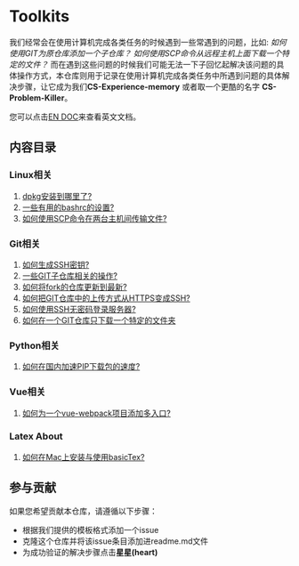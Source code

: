 # Toolkits

我们经常会在使用计算机完成各类任务的时候遇到一些常遇到的问题，比如: *如何使用GIT为原仓库添加一个子仓库？* *如何使用SCP命令从远程主机上面下载一个特定的文件？* 而在遇到这些问题的时候我们可能无法一下子回忆起解决该问题的具体操作方式，本仓库则用于记录在使用计算机完成各类任务中所遇到问题的具体解决步骤，让它成为我们**CS-Experience-memory** 或者取一个更酷的名字 **CS-Problem-Killer**。

您可以点击[EN DOC](./readme.md)来查看英文文档。

## 内容目录

### Linux相关

1. [dpkg安装到哪里了?](https://github.com/niudong1001/toolkits/issues/1)
2. [一些有用的bashrc的设置?](https://github.com/niudong1001/toolkits/issues/2)
3. [如何使用SCP命令在两台主机间传输文件?](https://github.com/niudong1001/toolkits/issues/7)

### Git相关

1. [如何生成SSH密钥?](https://github.com/niudong1001/toolkits/issues/6)
2. [一些GIT子仓库相关的操作?](https://github.com/niudong1001/toolkits/issues/4)
3. [如何将fork的仓库更新到最新?](https://github.com/niudong1001/toolkits/issues/5)
4. [如何把GIT仓库中的上传方式从HTTPS变成SSH?](https://github.com/niudong1001/toolkits/issues/3)
5. [如何使用SSH无密码登录服务器?](https://github.com/niudong1001/toolkits/issues/9)
6. [如何在一个GIT仓库只下载一个特定的文件夹](https://github.com/niudong1001/toolkits/issues/11)

### Python相关

1. [如何在国内加速PIP下载包的速度?](https://github.com/niudong1001/toolkits/issues/8)

### Vue相关

1. [如何为一个vue-webpack项目添加多入口?](https://github.com/niudong1001/toolkits/issues/10)

### Latex About

1. [如何在Mac上安装与使用basicTex?](https://github.com/niudong1001/toolkits/issues/12)

## 参与贡献

如果您希望贡献本仓库，请遵循以下步骤：

- 根据我们提供的模板格式添加一个issue
- 克隆这个仓库并将该issue条目添加进readme.md文件
- 为成功验证的解决步骤点击**星星(heart)**
